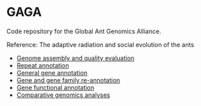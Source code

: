 # GAGA

Code repository for the Global Ant Genomics Alliance.


Reference: The adaptive radiation and social evolution of the ants



- [Genome assembly and quality evaluation](01_Genome_assembly)
- [Repeat annotation](02_Repeat_annotation)
- [General gene annotation](03_Gene_annotation)
- [Gene and gene family re-annotation](04_Gene_re-annotation)
- [Gene functional annotation](05_Functional_annotation)
- [Comparative genomics analyses](06_Analyses)
